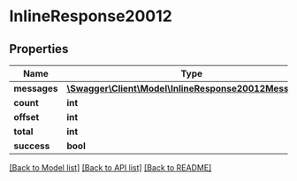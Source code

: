 # InlineResponse20012

## Properties
Name | Type | Description | Notes
------------ | ------------- | ------------- | -------------
**messages** | [**\Swagger\Client\Model\InlineResponse20012Messages[]**](InlineResponse20012Messages.md) |  | [optional] 
**count** | **int** |  | [optional] 
**offset** | **int** |  | [optional] 
**total** | **int** |  | [optional] 
**success** | **bool** |  | [optional] 

[[Back to Model list]](../../README.md#documentation-for-models) [[Back to API list]](../../README.md#documentation-for-api-endpoints) [[Back to README]](../../README.md)

